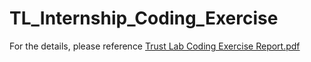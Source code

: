 # TL_Internship_Coding_Exercise
For the details, please reference [Trust Lab Coding Exercise Report.pdf](https://github.com/kevinyiuwahcheung/TL_Internship_Coding_Exercise/blob/main/Trust_Lab_Coding_Exercise_Report.pdf)
